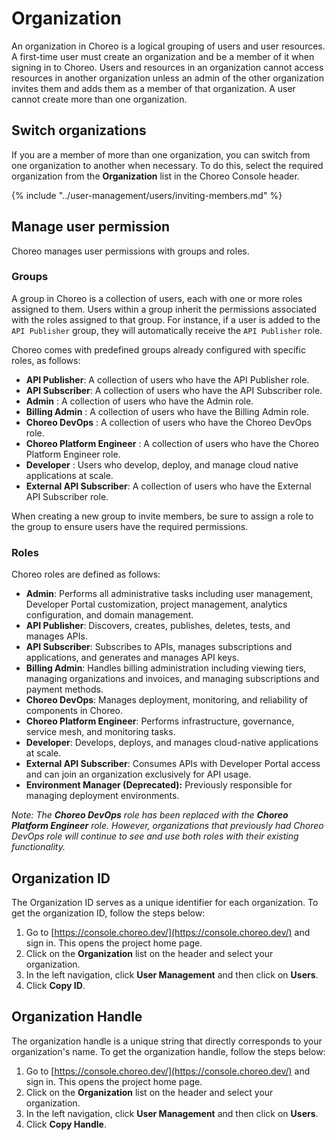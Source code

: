 ﻿# Organization

An organization in Choreo is a logical grouping of users and user resources. A first-time user must create an organization and be a member of it when signing in to Choreo. Users and resources in an organization cannot access resources in another organization unless an admin of the other organization invites them and adds them as a member of that organization. A user cannot create more than one organization.

## Switch organizations

If you are a member of more than one organization, you can switch from one organization to another when necessary. To do this, select the required organization from the **Organization** list in the Choreo Console header.

{% include "../user-management/users/inviting-members.md" %}

## Manage user permission

Choreo manages user permissions with groups and roles.

### Groups

A group in Choreo is a collection of users, each with one or more roles assigned to them. Users within a group inherit the permissions associated with the roles assigned to that group. For instance, if a user is added to the `API Publisher` group, they will automatically receive the `API Publisher` role.

Choreo comes with predefined groups already configured with specific roles, as follows:

- **API Publisher**: A collection of users who have the API Publisher role.
- **API Subscriber**: A collection of users who have the API Subscriber role.
- **Admin** : A collection of users who have the Admin role.
- **Billing Admin** : A collection of users who have the Billing Admin role.
- **Choreo DevOps** : A collection of users who have the Choreo DevOps role.
- **Choreo Platform Engineer** : A collection of users who have the Choreo Platform Engineer role.
- **Developer** : Users who develop, deploy, and manage cloud native applications at scale.
- **External API Subscriber**: A collection of users who have the External API Subscriber role.

When creating a new group to invite members, be sure to assign a role to the group to ensure users have the required permissions.

### Roles

Choreo roles are defined as follows:

- **Admin**: Performs all administrative tasks including user management, Developer Portal customization, project management, analytics configuration, and domain management.  
- **API Publisher**: Discovers, creates, publishes, deletes, tests, and manages APIs.  
- **API Subscriber**: Subscribes to APIs, manages subscriptions and applications, and generates and manages API keys.  
- **Billing Admin**: Handles billing administration including viewing tiers, managing organizations and invoices, and managing subscriptions and payment methods.  
- **Choreo DevOps**:   Manages deployment, monitoring, and reliability of components in Choreo.    
- **Choreo Platform Engineer**: Performs infrastructure, governance, service mesh, and monitoring tasks.  
- **Developer**: Develops, deploys, and manages cloud-native applications at scale.  
- **External API Subscriber**: Consumes APIs with Developer Portal access and can join an organization exclusively for API usage.  
- **Environment Manager (Deprecated):** Previously responsible for managing deployment environments.  

_Note: The **Choreo DevOps** role has been replaced with the **Choreo Platform Engineer** role. However, organizations that previously had Choreo DevOps role will continue to see and use both roles with their existing functionality._

## Organization ID

The Organization ID serves as a unique identifier for each organization. To get the organization ID, follow the steps below:

1. Go to [https://console.choreo.dev/](https://console.choreo.dev/) and sign in. This opens the project home page.
2. Click on the **Organization** list on the header and select your organization.
3. In the left navigation, click **User Management** and then click on **Users**.
4. Click **Copy ID**.

## Organization Handle

The organization handle is a unique string that directly corresponds to your organization's name. To get the organization handle, follow the steps below:

1. Go to [https://console.choreo.dev/](https://console.choreo.dev/) and sign in. This opens the project home page.
2. Click on the **Organization** list on the header and select your organization.
3. In the left navigation, click **User Management** and then click on **Users**.
4. Click **Copy Handle**.
